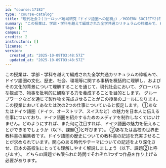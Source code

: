 ```yaml
---
id: "course:17182"
type: "course-catalog"
title: "現代社会２(ヨーロッパ地域研究『ドイツ語圏への招待』) ／MODERN SOCIETY2(EUROPEAN REGIONAL STUDIES 'INVITATION TO GERMAN SPEAKING REGIONS')"
summary: "この授業は、学部・学科を越えて編成された全学共通カリキュラムの枠組みで、ドイツ語圏の文化、歴史、社会、環境等に関する事柄を概括的に理解し、およびその文化的背景について理解することを通じて、現代社会において、グローバルな視点で、物事を批判的に…"
tags: []
campus: ""
credits: 2
instructors: []
license: " "
version:
  created_at: "2025-10-09T03:48:57Z"
  updated_at: "2025-10-09T03:48:57Z"
---
```


この授業は、学部・学科を越えて編成された全学共通カリキュラムの枠組みで、ドイツ語圏の文化、歴史、社会、環境等に関する事柄を概括的に理解し、およびその文化的背景について理解することを通じて、現代社会において、グローバルな視点で、物事を批判的に観察する力を養成することを目的とします。 グループワークなどを通じて製作物を完成させることがこの授業のゴールになります。 この授業においてあなたは次の2つの仕事についていると仮定します。 ①あなたはドイツ語圏（ドイツ、オーストリア、スイスなど）の魅力を日本人に伝える仕事についており、ドイツ語圏を紹介するためのメディアを制作しなくてはいけません。どのようにすれば、また何に注目すれば、ドイツ語圏の魅力を伝えることができるでしょうか（以下、課題①と呼びます）。 ②あなたは高校の世界史教科書の編集者です。ドイツ語圏の歴史についての教科書の記述を充実させることが求められています。関心のある時代やテーマについての記述をより深化させ、日本の高校生にとっても理解しやすく解説しましょう（以下、課題②と呼びます）。 どちらの課題でも限られた時間でそれぞれ1つずつ作品を作り上げる必要があります。
